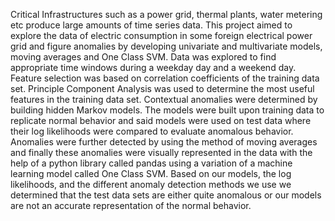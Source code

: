 Critical Infrastructures such as a power grid, thermal plants, water metering etc produce large
amounts of time series data. This project aimed to explore the data of electric consumption in
some foreign electrical power grid and figure anomalies by developing univariate and 
multivariate models, moving averages and One Class SVM. Data was explored to find 
appropriate time windows during a weekday day and a weekend day. Feature selection was 
based on correlation coefficients of the training data set. Principle Component Analysis was used 
to determine the most useful features in the training data set. Contextual anomalies were 
determined by building hidden Markov models. The models were built upon training data to 
replicate normal behavior and said models were used on test data where their log likelihoods 
were compared to evaluate anomalous behavior. Anomalies were further detected by using the 
method of moving averages and finally these anomalies were visually represented in the data 
with the help of a python library called pandas using a variation of a machine learning model 
called One Class SVM. Based on our models, the log likelihoods, and the different anomaly 
detection methods we use we determined that the test data sets are either quite anomalous or our 
models are not an accurate representation of the normal behavior.
